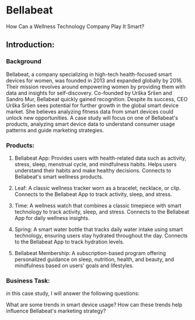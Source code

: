 # Bellabeat
How Can a Wellness Technology Company Play It Smart?


## Introduction:
### Background
Bellabeat, a company specializing in high-tech health-focused smart devices for women, was founded in 2013 and expanded globally by 2016. Their mission revolves around empowering women by providing them with data and insights for self-discovery. Co-founded by Urška Sršen and Sandro Mur, Bellabeat quickly gained recognition. Despite its success, CEO Urška Sršen sees potential for further growth in the global smart device market. She believes analyzing fitness data from smart devices could unlock new opportunities. A case study will focus on one of Bellabeat's products, analyzing smart device data to understand consumer usage patterns and guide marketing strategies.

### Products: 
1. Bellabeat App: Provides users with health-related data such as activity, stress, sleep, menstrual cycle, and mindfulness habits. Helps users understand their habits and make healthy decisions. Connects to Bellabeat's smart wellness products.

2. Leaf: A classic wellness tracker worn as a bracelet, necklace, or clip. Connects to the Bellabeat App to track activity, sleep, and stress.

3. Time: A wellness watch that combines a classic timepiece with smart technology to track activity, sleep, and stress. Connects to the Bellabeat App for daily wellness insights.

4. Spring: A smart water bottle that tracks daily water intake using smart technology, ensuring users stay hydrated throughout the day. Connects to the Bellabeat App to track hydration levels.

5. Bellabeat Membership: A subscription-based program offering personalized guidance on sleep, nutrition, health, and beauty, and mindfulness based on users' goals and lifestyles.

### Business Task: 
in this case study, I will answer the following questions:

What are some trends in smart device usage?
How can these trends help influence Bellabeat's marketing strategy?





